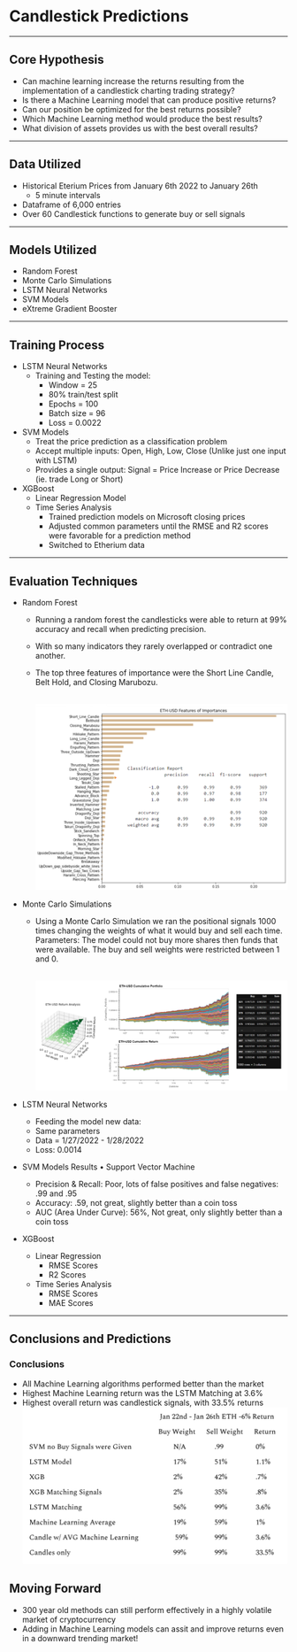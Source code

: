 # Candlestick Predictions
-----
## Core Hypothesis
- Can machine learning increase the returns resulting from the implementation of a candlestick charting trading strategy? 
- Is there a Machine Learning model that can produce positive returns?
- Can our position be optimized for the best returns possible?
- Which Machine Learning method would produce the best results?
- What division of assets provides us with the best overall results?
-----
## Data Utilized
- Historical Eterium Prices from January 6th 2022 to January 26th
    - 5 minute intervals
- Dataframe of 6,000 entries
- Over 60 Candlestick functions to generate buy or sell signals

-----
## Models Utilized
- Random Forest
- Monte Carlo Simulations
- LSTM Neural Networks
- SVM Models
- eXtreme Gradient Booster
-----
## Training Process

- LSTM Neural Networks
    - Training and Testing the model:
        - Window = 25
        - 80% train/test split
        - Epochs = 100
        - Batch size = 96
        - Loss = 0.0022
- SVM Models
    - Treat the price prediction as a classification problem
    - Accept multiple inputs: Open, High, Low, Close (Unlike just one input with LSTM)
    - Provides a single output: Signal = Price Increase or Price Decrease (ie. trade Long or Short)
- XGBoost
    - Linear Regression Model 
    - Time Series Analysis
        - Trained prediction models on Microsoft closing prices
        - Adjusted common parameters until the RMSE and R2 scores were favorable for a prediction method
        - Switched to Etherium data
-----

## Evaluation Techniques
- Random Forest <br>
    - Running a random forest the candlesticks were able to return at 99% accuracy and recall when predicting precision. 
    - With so many indicators they rarely overlapped or contradict one another.
    - The top three features of importance were the Short Line Candle, Belt Hold, and Closing Marubozu.

        <br>![Random Forest](images/random_forest.png)


- Monte Carlo Simulations <br>
    - Using a Monte Carlo Simulation we ran the positional signals 1000 times changing the weights of what it would buy and sell each time.
Parameters:
The model could not buy more shares then funds that were available.
The buy and sell weights were restricted between 1 and 0.

        <br>![Monte Carlo Visualization](images/monte_carlo.png)
- LSTM Neural Networks
    - Feeding the model new data:
    - Same parameters  
    - Data = 1/27/2022 - 1/28/2022
    - Loss: 0.0014

- SVM Models Results • Support Vector Machine <br>
    - Precision & Recall: Poor, lots of false positives and false negatives:  .99 and .95
    - Accuracy: .59, not great, slightly better than a coin toss  
    - AUC (Area Under Curve): 56%, Not great, only slightly better than a coin toss 
- XGBoost
    - Linear Regression
        - RMSE Scores
        - R2 Scores
    - Time Series Analysis
        - RMSE Scores
        - MAE Scores
-----

## Conclusions and Predictions
### Conclusions
- All Machine Learning algorithms performed better than the market
- Highest Machine Learning return was the LSTM Matching at 3.6%
- Highest overall return was candlestick signals, with 33.5% returns
<br>![conclusion](images/conclusion.png)


## Moving Forward
- 300 year old methods can still perform effectively in a highly volatile market of cryptocurrency
- Adding in Machine Learning models can assit and improve returns even in a downward trending market!